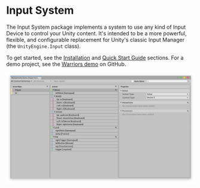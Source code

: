 # Input System

The Input System package implements a system to use any kind of Input Device to control your Unity content. It's intended to be a more powerful, flexible, and configurable replacement for Unity's classic Input Manager (the `UnityEngine.Input` class).

To get started, see the [Installation](Installation.md) and [Quick Start Guide](QuickStartGuide.md) sections. For a demo project, see the [Warriors demo](https://github.com/UnityTechnologies/InputSystem_Warriors) on GitHub.

![MyGameActions](Images/MyGameActions.png)
